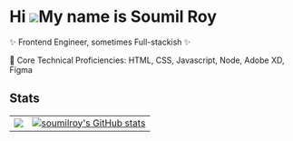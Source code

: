 Hi ![](https://user-images.githubusercontent.com/18350557/176309783-0785949b-9127-417c-8b55-ab5a4333674e.gif)My name is Soumil Roy
==================================================================================================================================

✨ Frontend Engineer, sometimes Full-stackish ✨

🔧 Core Technical Proficiencies: HTML, CSS, Javascript, Node, Adobe XD, Figma

## Stats

<table>
  <tr>
    <td>
      <a href="http://www.github.com/soumilroy"><img src="https://github-readme-streak-stats.herokuapp.com/?user=soumilroy&stroke=ffffff&background=1c1917&ring=0891b2&fire=0891b2&currStreakNum=ffffff&currStreakLabel=0891b2&sideNums=ffffff&sideLabels=ffffff&dates=ffffff&hide_border=true" /></a>
    </td>
    <td>
  <a href="http://www.github.com/soumilroy"><img src="https://github-readme-stats.vercel.app/api?username=soumilroy&show_icons=true&hide=stars,&count_private=true&title_color=0891b2&text_color=ffffff&icon_color=0891b2&bg_color=1c1917&hide_border=true&show_icons=true" alt="soumilroy's GitHub stats" /></a>
    </td>
  </tr>
</table>
